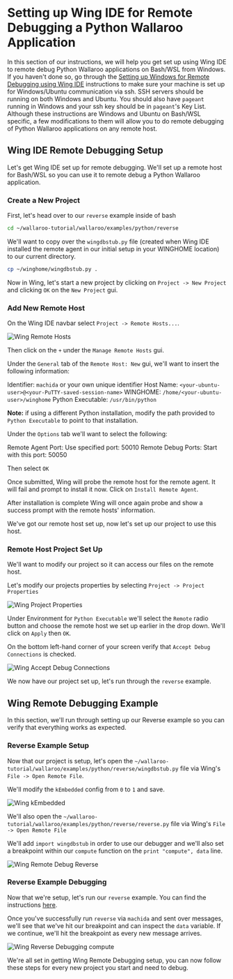 # Setting up Wing IDE for Remote Debugging a Python Wallaroo Application

In this section of our instructions, we will help you get set up using Wing IDE to remote debug Python Wallaroo applications on Bash/WSL from Windows. If you haven't done so, go through the [Setting up Windows for Remote Debugging using Wing IDE](/book/python/wing-on-windows-remote-debugging-setup.md) instructions to make sure your machine is set up for Windows/Ubuntu communication via ssh. SSH servers should be running on both Windows and Ubuntu. You should also have `pageant` running in Windows and your ssh key should be in `pageant`'s Key List. Although these instructions are Windows and Ubuntu on Bash/WSL specific, a few modifications to them will allow you to do remote debugging of Python Wallaroo applications on any remote host.

## Wing IDE Remote Debugging Setup

Let's get Wing IDE set up for remote debugging. We'll set up a remote host for Bash/WSL so you can use it to remote debug a Python Wallaroo application.

### Create a New Project

First, let's head over to our `reverse` example inside of bash

```bash
cd ~/wallaroo-tutorial/wallaroo/examples/python/reverse
```

We'll want to copy over the `wingdbstub.py` file (created when Wing IDE installed the remote agent in our initial setup in your WINGHOME location) to our current directory.

```bash
cp ~/winghome/wingdbstub.py .
```

Now in Wing, let's start a new project by clicking on `Project -> New Project` and clicking `OK` on the `New Project` gui.

### Add New Remote Host

On the Wing IDE navbar select `Project -> Remote Hosts...`.

![Wing Remote Hosts](/book/python/images/remote-debugging/wing-remote-hosts.png)

Then click on the `+` under the `Manage Remote Hosts` gui.

Under the `General` tab of the `Remote Host: New` gui, we'll want to insert the following information:

Identifier: `machida` or your own unique identifier
Host Name: `<your-ubuntu-user>@<your-PuTTY-saved-session-name>`
WINGHOME: `/home/<your-ubuntu-user>/winghome`
Python Executable: `/usr/bin/python`

**Note:** if using a different Python installation, modify the path provided to `Python Executable` to point to that installation.

Under the `Options` tab we'll want to select the following:

Remote Agent Port: Use specified port: 50010
Remote Debug Ports: Start with this port: 50050

Then select `OK`

Once submitted, Wing will probe the remote host for the remote agent. It will fail and prompt to install it now. Click on `Install Remote Agent`.

After installation is complete Wing will once again probe and show a success prompt with the remote hosts' information.

We've got our remote host set up, now let's set up our project to use this host.

### Remote Host Project Set Up

We'll want to modify our project so it can access our files on the remote host.

Let's modify our projects properties by selecting `Project -> Project Properties`

![Wing Project Properties](/book/python/images/remote-debugging/wing-project-properties.png)

Under Environment for `Python Executable` we'll select the `Remote` radio button and choose the remote host we set up earlier in the drop down. We'll click on `Apply` then `OK`.

On the bottom left-hand corner of your screen verify that `Accept Debug Connections` is checked.

![Wing Accept Debug Connections](/book/python/images/remote-debugging/wing-accept-debug.png)

We now have our project set up, let's run through the `reverse` example.

## Wing Remote Debugging Example

In this section, we'll run through setting up our Reverse example so you can verify that everything works as expected.

### Reverse Example Setup

Now that our project is setup, let's open the `~/wallaroo-tutorial/wallaroo/examples/python/reverse/wingdbstub.py` file via Wing's `File -> Open Remote File`.

We'll modify the `kEmbedded` config from `0` to `1` and save.

![Wing kEmbedded](/book/python/images/remote-debugging/wing-kembedded.png)

We'll also open the `~/wallaroo-tutorial/wallaroo/examples/python/reverse/reverse.py` file via Wing's `File -> Open Remote File`

We'll add `import wingdbstub` in order to use our debugger and we'll also set a breakpoint within our `compute` function on the `print "compute", data` line.

![Wing Remote Debug Reverse](/book/python/images/remote-debugging/wing-reverse-debug.png)

### Reverse Example Debugging

Now that we're setup, let's run our `reverse` example. You can find the instructions [here](https://github.com/WallarooLabs/wallaroo/tree/0.5.0/examples/python/reverse/README.md).

Once you've successfully run `reverse` via `machida` and sent over messages, we'll see that we've hit our breakpoint and can inspect the `data` variable. If we continue, we'll hit the breakpoint as every new message arrives.

![Wing Reverse Debugging compute](/book/python/images/remote-debugging/wing-reverse-debug-breakpoint.png)

We're all set in getting Wing Remote Debugging setup, you can now follow these steps for every new project you start and need to debug.
